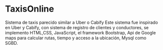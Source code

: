# TaxisOnline
Sistema de taxis parecido similar a Uber o Cabify
Este sistema fue inspirado en Uber y Cabify, con sistema de registro de clientes y conductores, se implemento HTML,CSS, JavaScript,
el framework Bootstrap, Api de Google maps para calcular rutas, tiempo y acceso a la ubicación, Mysql como SGBD.  
